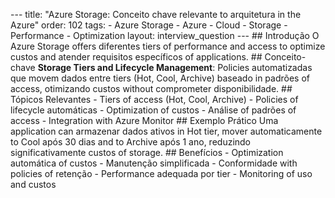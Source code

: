 --- title: "Azure Storage: Conceito chave relevante to arquitetura in the Azure" order: 102 tags: - Azure Storage - Azure - Cloud - Storage - Performance - Optimization layout: interview_question --- ## Introdução O Azure Storage offers diferentes tiers of performance and access to optimize custos and atender requisitos específicos of applications. ## Conceito-chave **Storage Tiers and Lifecycle Management**: Policies automatizadas que movem dados entre tiers (Hot, Cool, Archive) baseado in padrões of access, otimizando custos without comprometer disponibilidade. ## Tópicos Relevantes - Tiers of access (Hot, Cool, Archive) - Policies of lifecycle automáticas - Optimization of custos - Análise of padrões of access - Integration with Azure Monitor ## Exemplo Prático Uma application can armazenar dados ativos in Hot tier, mover automaticamente to Cool após 30 dias and to Archive após 1 ano, reduzindo significativamente custos of storage. ## Benefícios - Optimization automática of custos - Manutenção simplificada - Conformidade with policies of retenção - Performance adequada por tier - Monitoring of uso and custos